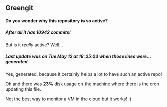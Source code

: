 ## Greengit

#### Do you wonder why this repository is so active?

##### After all it has 10942 commits!

But is it *really* active? Well...

##### Last update was on Tue May 12 at 18:25:03 when those lines were... generated

Yes, generated, because it certainly helps a lot to have such an active repo!

Oh and there was **23%** disk usage on the machine
where there is the cron updating this file.

Not the best way to monitor a VM in the cloud but it works! :)
